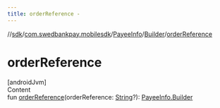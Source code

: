 ```yaml
---
title: orderReference -
---
```

//[sdk](../../../../index)/[com.swedbankpay.mobilesdk](../../index)/[PayeeInfo](../index)/[Builder](index)/[orderReference](order-reference)



# orderReference  
[androidJvm]  
Content  
fun [orderReference](order-reference)(orderReference: [String](https://kotlinlang.org/api/latest/jvm/stdlib/kotlin/-string/index.html)?): [PayeeInfo.Builder](index)  



